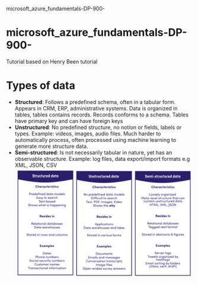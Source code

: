 microsoft_azure_fundamentals-DP-900-

# microsoft_azure_fundamentals-DP-900-
Tutorial based on Henry Been tutorial

# Types of data
* **Structured**: Follows a predefined schema, often in a tabular form. Appears in CRM, ERP, administrative systems. Data is organized in tables, tables contains records. Records conforms to a schema. Tables have primary key and can have foreign keys
* **Unstructured**: No predefined structure, no notion or fields, labels or types. Example: videos, images, audio files. Much harder to automatically process, often processed using machine learning to generate more structure data.
* **Semi-structured**: Is not necessarily tabular in nature, yet has an observable structure. Example: log files, data export/import formats e.g XML, JSON, CSV
![alt text](https://github.com/michuW93/microsoft_azure_fundamentals/blob/master/dp-900/images/types_of_data.png?raw=true)
